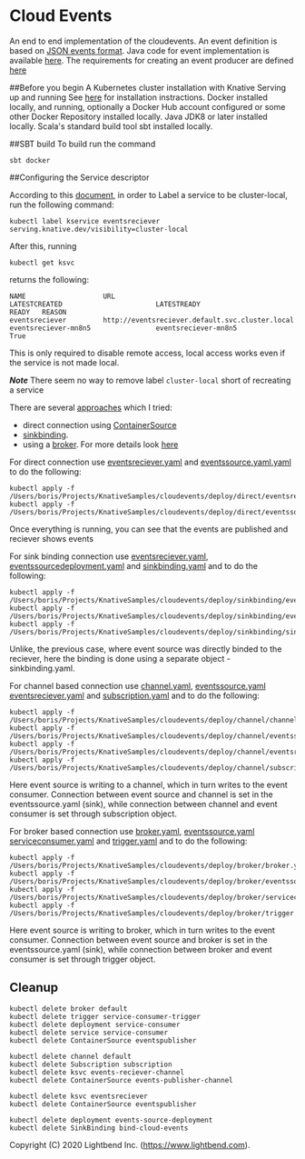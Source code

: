 # Cloud Events

An end to end implementation of the cloudevents. An event definition is based on [JSON events format](https://github.com/cloudevents/spec/blob/master/json-format.md).
Java code for event implementation is available [here](https://github.com/cloudevents/sdk-java/blob/master/core/src/main/java/io/cloudevents/core/v1/CloudEventV1.java).
The requirements for creating an event producer are defined [here](https://github.com/knative/docs/tree/master/docs/eventing/samples/container-source#create-a-new-event-source-using-containersource)

##Before you begin
A Kubernetes cluster installation with Knative Serving up and running See [here](README.md) for installation instractions.
Docker installed locally, and running, optionally a Docker Hub account configured or some other Docker Repository installed locally.
Java JDK8 or later installed locally.
Scala's standard build tool sbt installed locally.

##SBT build
To build run the command
````
sbt docker
````
##Configuring the Service descriptor

According to this [document](https://knative.dev/docs/serving/cluster-local-route/), in order 
to Label a service to be cluster-local, run the following command:
````
kubectl label kservice eventsreciever serving.knative.dev/visibility=cluster-local 
```` 
After this, running
````
kubectl get ksvc
````
returns the following:
````
NAME                   URL                                                       LATESTCREATED                       LATESTREADY                         READY   REASON
eventsreciever         http://eventsreciever.default.svc.cluster.local           eventsreciever-mn8n5                eventsreciever-mn8n5                True    
````

This is only required to disable remote access, local access works even if the service is not made local. 

***Note*** There seem no way to remove label `cluster-local` short of recreating a service

There are several [approaches](https://github.com/knative/docs/tree/master/docs/eventing/samples/writing-event-source-easy-way)
which I tried: 
* direct connection using [ContainerSource](deploy) 
* [sinkbinding](deploy/sinkbinding).
* using a [broker](deploy/broker). For more details look [here](https://knative.dev/docs/eventing/broker/)

For direct connection use [eventsreciever.yaml](deploy/direct/eventsreciever.yaml) and [eventssource.yaml.yaml](deploy/direct/eventssource.yaml) to do the following:
````
kubectl apply -f /Users/boris/Projects/KnativeSamples/cloudevents/deploy/direct/eventsreciever.yaml
kubectl apply -f /Users/boris/Projects/KnativeSamples/cloudevents/deploy/direct/eventssource.yaml
````
Once everything is running, you can see that the events are published and reciever shows events

For sink binding connection use [eventsreciever.yaml](deploy/sinkbinding/eventsreciever.yaml), 
[eventssourcedeployment.yaml](deploy/sinkbinding/eventssourcedeployment.yaml) and [sinkbinding.yaml](deploy/sinkbinding/sinkbinding.yaml) and to do the following:
````
kubectl apply -f /Users/boris/Projects/KnativeSamples/cloudevents/deploy/sinkbinding/eventsreciever.yaml
kubectl apply -f /Users/boris/Projects/KnativeSamples/cloudevents/deploy/sinkbinding/eventssourcedeployment.yaml
kubectl apply -f /Users/boris/Projects/KnativeSamples/cloudevents/deploy/sinkbinding/sinkbinding.yaml
````

Unlike, the previous case, where event source was directly binded to the reciever, here the binding is done using a separate
object - sinkbinding.yaml.

For channel based connection use [channel.yaml](deploy/channel/channel.yaml), [eventssource.yaml](deploy/channel/eventssource.yaml) 
[eventsreciever.yaml](deploy/channel/eventsreciever.yaml) and [subscription.yaml](deploy/channel/subscription.yaml) and to do the following:
````
kubectl apply -f /Users/boris/Projects/KnativeSamples/cloudevents/deploy/channel/channel.yaml
kubectl apply -f /Users/boris/Projects/KnativeSamples/cloudevents/deploy/channel/eventssource.yaml
kubectl apply -f /Users/boris/Projects/KnativeSamples/cloudevents/deploy/channel/eventsreciever.yaml 
kubectl apply -f /Users/boris/Projects/KnativeSamples/cloudevents/deploy/channel/subscription.yaml
````
Here event source is writing to a channel, which in turn writes to the event consumer. Connection between 
event source and channel is set in the eventssource.yaml (sink), while connection between channel 
and event consumer is set through subscription object.

For broker based connection use [broker.yaml](deploy/broker/broker.yaml), [eventssource.yaml](deploy/broker/eventssource.yaml) 
[serviceconsumer.yaml](deploy/broker/serviceconsumer.yaml) and [trigger.yaml](deploy/broker/trigger.yaml) and to do the following:
````
kubectl apply -f /Users/boris/Projects/KnativeSamples/cloudevents/deploy/broker/broker.yaml
kubectl apply -f /Users/boris/Projects/KnativeSamples/cloudevents/deploy/broker/eventssource.yaml
kubectl apply -f /Users/boris/Projects/KnativeSamples/cloudevents/deploy/broker/serviceconsumer.yaml
kubectl apply -f /Users/boris/Projects/KnativeSamples/cloudevents/deploy/broker/trigger.yaml
````
Here event source is writing to broker, which in turn writes to the event consumer. Connection between 
event source and broker is set in the eventssource.yaml (sink), while connection between broker 
and event consumer is set through trigger object.

## Cleanup
````
kubectl delete broker default
kubectl delete trigger service-consumer-trigger
kubectl delete deployment service-consumer
kubectl delete service service-consumer
kubectl delete ContainerSource eventspublisher

kubectl delete channel default
kubectl delete Subscription subscription
kubectl delete ksvc events-reciever-channel
kubectl delete ContainerSource events-publisher-channel

kubectl delete ksvc eventsreciever
kubectl delete ContainerSource eventspublisher

kubectl delete deployment events-source-deployment
kubectl delete SinkBinding bind-cloud-events
````

Copyright (C) 2020 Lightbend Inc. (https://www.lightbend.com).

